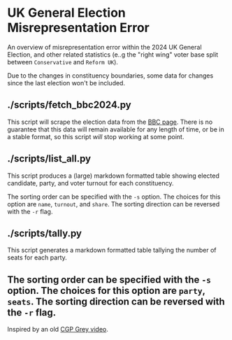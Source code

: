 # UK General Election Misrepresentation Error

An overview of misrepresentation error within the 2024 UK General Election, and
other related statistics (e..g the "right wing" voter base split between
`Conservative` and `Reform UK`).

Due to the changes in constituency boundaries, some data for changes since the
last election won't be included.

## ./scripts/fetch_bbc2024.py

This script will scrape the election data from the [BBC page][]. There is no
guarantee that this data will remain available for any length of time, or be
in a stable format, so this script _will_ stop working at some point.

## ./scripts/list_all.py

This script produces a (large) markdown formatted table showing elected
candidate, party, and voter turnout for each constituency.

The sorting order can be specified with the `-s` option. The choices for this
option are `name`, `turnout`, and `share`. The sorting direction can be
reversed with the `-r` flag.

## ./scripts/tally.py

This script generates a markdown formatted table tallying the number of seats
for each party.

The sorting order can be specified with the `-s` option. The choices for this
option are `party`, `seats`. The sorting direction can be reversed with the
`-r` flag.
---

Inspired by an old [CGP Grey video][].

[BBC page]: <https://www.bbc.co.uk/news/election/2024/uk/constituencies>
[CGP Grey video]: <https://www.youtube.com/watch?v=r9rGX91rq5I>
